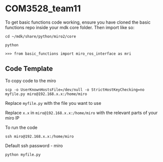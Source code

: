 # COM3528_team11

To get basic functions code working, ensure you have cloned the basic functions repo inside your mdk core folder. Then import like so: 
```
cd ~/mdk/share/python/miro2/core

python

>>> from basic_functions import miro_ros_interface as mri

```

## Code Template
To copy code to the miro

```scp -o UserKnownHostsFile=/dev/null -o StrictHostKeyChecking=no myfile.py miro@192.168.x.x:/home/miro```

Replace ```myfile.py``` with the file you want to use

Replace ```x.x``` in ```miro@192.168.x.x:/home/miro``` with the relevant parts of your miro IP

To run the code

```ssh miro@192.168.x.x:/home/miro```

Default ssh password - miro

```python myfile.py```
